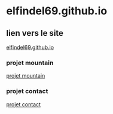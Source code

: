 # elfindel69.github.io

## lien vers le site
[elfindel69.github.io](https://elfindel69.github.io)

### projet mountain
[projet mountain](https://elfindel69.github.io/mountain)

### projet contact
[projet contact](https://elfindel69.github.io/contact)
